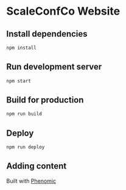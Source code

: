 # ScaleConfCo Website

## Install dependencies

```sh
npm install
```

## Run development server

```sh
npm start
```

## Build for production

```sh
npm run build
```

## Deploy

```sh
npm run deploy
```

## Adding content


Built with [Phenomic](https://github.com/MoOx/phenomic)
